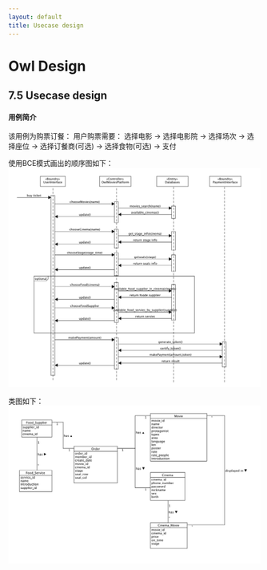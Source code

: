 ```yaml
---
layout: default
title: Usecase design
---
```

# Owl Design

## 7.5 Usecase design

#### 用例简介

该用例为购票订餐：
用户购票需要：
选择电影 -> 选择电影院 -> 选择场次 -> 选择座位 -> 选择订餐商(可选) -> 选择食物(可选) -> 支付

使用BCE模式画出的顺序图如下：
![Screen Shot 2018-06-30 at 12.39.52 PM](/assets/Screen%20Shot%202018-06-30%20at%2012.39.52%20PM.png)

类图如下：
![Screen Shot 2018-06-30 at 1.57.37 PM](/assets/Screen%20Shot%202018-06-30%20at%201.57.37%20PM.png)